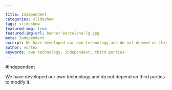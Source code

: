 ```yaml
---

title: Independent
categories: slideshow
tags: slideshow
featured-img: true
featured-img-url: banner-barcelona-lg.jpg
meta: Independent
excerpt: We have developed our own technology and do not depend on third parties to modify it.
author: vortex
keywords: own technology, independent, third parties
---
```


#Independent

We have developed our own technology and do not depend on third parties to modify it.